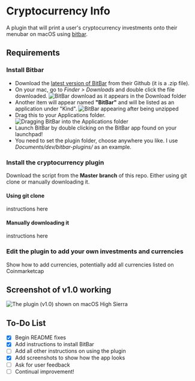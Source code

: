 # Cryptocurrency Info
A plugin that will print a user's cryptocurrency investments onto their menubar on macOS using [bitbar](https://github.com/matryer/bitbar).

## Requirements
### Install Bitbar
* Download the [latest version of BitBar](https://github.com/matryer/bitbar/releases/download/v1.9.2/BitBar-v1.9.2.zip) from their Github (it is a .zip file).
* On your mac, go to *Finder > Downloads* and double click the file downloaded.
![BitBar download as it appears in the Download folder](https://i.imgur.com/xNjOE7H.png)
* Another item will appear named **"BitBar"** and will be listed as an application under "Kind".
![BitBar appearing after being unzipped](https://i.imgur.com/6gNmWkm.png)
* Drag this to your Applications folder.
![Dragging BitBar into the Applications folder](https://i.imgur.com/0bi0lHU.gif)
* Launch BitBar by double clicking on the BitBar app found on your launchpad!
* You need to set the plugin folder, choose anywhere you like. I use *Documents/dev/bitbar-plugins/* as an example.

### Install the cryptocurrency plugin
Download the script from the **Master branch** of this repo. Either using git clone or manually downloading it.

#### Using git clone
instructions here

#### Manually downloading it
instructions here

### Edit the plugin to add your own investments and currencies
Show how to add currencies, potentially add all currencies listed on Coinmarketcap

## Screenshot of v1.0 working
![The plugin (v1.0) shown on macOS High Sierra](https://i.imgur.com/I7lRVQF.png)

## To-Do List
- [x] Begin README fixes
- [x] Add instructions to install BitBar
- [ ] Add all other instructions on using the plugin
- [x] Add screenshots to show how the app looks
- [ ] Ask for user feedback
- [ ] Continual improvement!

